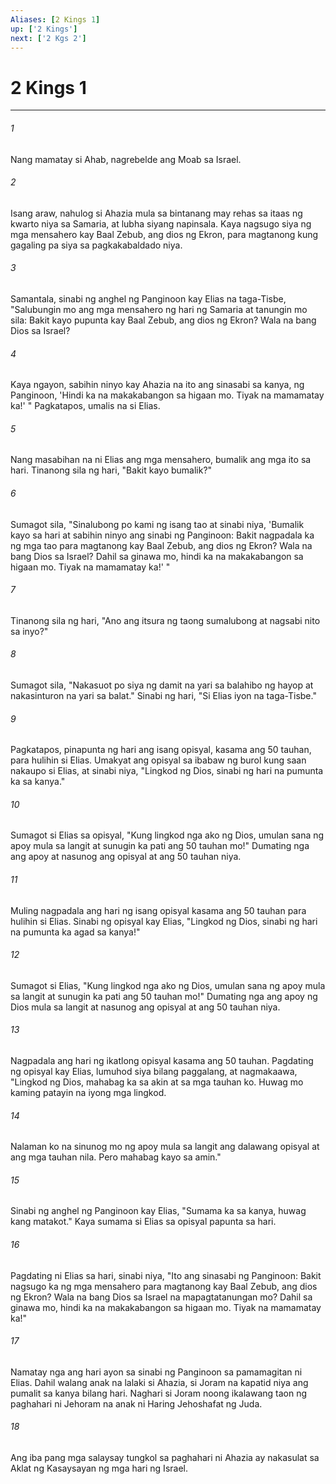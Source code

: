 ```yaml
---
Aliases: [2 Kings 1]
up: ['2 Kings']
next: ['2 Kgs 2']
---
```

# 2 Kings 1

***

###### 1
Nang mamatay si Ahab, nagrebelde ang Moab sa Israel. 

###### 2
Isang araw, nahulog si Ahazia mula sa bintanang may rehas sa itaas ng kwarto niya sa Samaria, at lubha siyang napinsala. Kaya nagsugo siya ng mga mensahero kay Baal Zebub, ang dios ng Ekron, para magtanong kung gagaling pa siya sa pagkakabaldado niya. 

###### 3
Samantala, sinabi ng anghel ng Panginoon kay Elias na taga-Tisbe, "Salubungin mo ang mga mensahero ng hari ng Samaria at tanungin mo sila: Bakit kayo pupunta kay Baal Zebub, ang dios ng Ekron? Wala na bang Dios sa Israel? 

###### 4
Kaya ngayon, sabihin ninyo kay Ahazia na ito ang sinasabi sa kanya, ng Panginoon, 'Hindi ka na makakabangon sa higaan mo. Tiyak na mamamatay ka!' " Pagkatapos, umalis na si Elias. 

###### 5
Nang masabihan na ni Elias ang mga mensahero, bumalik ang mga ito sa hari. Tinanong sila ng hari, "Bakit kayo bumalik?" 

###### 6
Sumagot sila, "Sinalubong po kami ng isang tao at sinabi niya, 'Bumalik kayo sa hari at sabihin ninyo ang sinabi ng Panginoon: Bakit nagpadala ka ng mga tao para magtanong kay Baal Zebub, ang dios ng Ekron? Wala na bang Dios sa Israel? Dahil sa ginawa mo, hindi ka na makakabangon sa higaan mo. Tiyak na mamamatay ka!' " 

###### 7
Tinanong sila ng hari, "Ano ang itsura ng taong sumalubong at nagsabi nito sa inyo?" 

###### 8
Sumagot sila, "Nakasuot po siya ng damit na yari sa balahibo ng hayop at nakasinturon na yari sa balat." Sinabi ng hari, "Si Elias iyon na taga-Tisbe." 

###### 9
Pagkatapos, pinapunta ng hari ang isang opisyal, kasama ang 50 tauhan, para hulihin si Elias. Umakyat ang opisyal sa ibabaw ng burol kung saan nakaupo si Elias, at sinabi niya, "Lingkod ng Dios, sinabi ng hari na pumunta ka sa kanya." 

###### 10
Sumagot si Elias sa opisyal, "Kung lingkod nga ako ng Dios, umulan sana ng apoy mula sa langit at sunugin ka pati ang 50 tauhan mo!" Dumating nga ang apoy at nasunog ang opisyal at ang 50 tauhan niya. 

###### 11
Muling nagpadala ang hari ng isang opisyal kasama ang 50 tauhan para hulihin si Elias. Sinabi ng opisyal kay Elias, "Lingkod ng Dios, sinabi ng hari na pumunta ka agad sa kanya!" 

###### 12
Sumagot si Elias, "Kung lingkod nga ako ng Dios, umulan sana ng apoy mula sa langit at sunugin ka pati ang 50 tauhan mo!" Dumating nga ang apoy ng Dios mula sa langit at nasunog ang opisyal at ang 50 tauhan niya. 

###### 13
Nagpadala ang hari ng ikatlong opisyal kasama ang 50 tauhan. Pagdating ng opisyal kay Elias, lumuhod siya bilang paggalang, at nagmakaawa, "Lingkod ng Dios, mahabag ka sa akin at sa mga tauhan ko. Huwag mo kaming patayin na iyong mga lingkod. 

###### 14
Nalaman ko na sinunog mo ng apoy mula sa langit ang dalawang opisyal at ang mga tauhan nila. Pero mahabag kayo sa amin." 

###### 15
Sinabi ng anghel ng Panginoon kay Elias, "Sumama ka sa kanya, huwag kang matakot." Kaya sumama si Elias sa opisyal papunta sa hari. 

###### 16
Pagdating ni Elias sa hari, sinabi niya, "Ito ang sinasabi ng Panginoon: Bakit nagsugo ka ng mga mensahero para magtanong kay Baal Zebub, ang dios ng Ekron? Wala na bang Dios sa Israel na mapagtatanungan mo? Dahil sa ginawa mo, hindi ka na makakabangon sa higaan mo. Tiyak na mamamatay ka!" 

###### 17
Namatay nga ang hari ayon sa sinabi ng Panginoon sa pamamagitan ni Elias. Dahil walang anak na lalaki si Ahazia, si Joram na kapatid niya ang pumalit sa kanya bilang hari. Naghari si Joram noong ikalawang taon ng paghahari ni Jehoram na anak ni Haring Jehoshafat ng Juda. 

###### 18
Ang iba pang mga salaysay tungkol sa paghahari ni Ahazia ay nakasulat sa Aklat ng Kasaysayan ng mga hari ng Israel.
